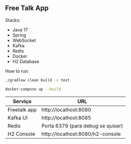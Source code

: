 ## Free Talk App

Stacks:

- Java 17
- Spring
- WebSocket
- Kafka
- Redis
- Docker
- H2 Database

How to run:
```bash
./gradlew clean build -x test

docker-compose up --build
```

|Serviço |	URL |
| -- | --- |
Freetalk app | 	http://localhost:8080
Kafka UI |	http://localhost:8085
Redis	| Porta 6379 (para debug se quiser)
H2 Console | 	http://localhost:8080/h2-console